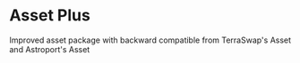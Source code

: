 # Asset Plus

Improved asset package with backward compatible from TerraSwap's Asset and Astroport's Asset
